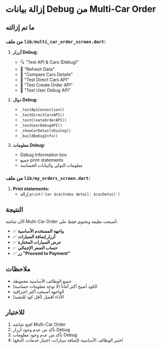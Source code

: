 # إزالة بيانات Debug من Multi-Car Order

## ما تم إزالته

### من ملف `lib/multi_car_order_screen.dart`:

1. **أزرار Debug:**
   - 🔍 "Test API & Cars (Debug)"
   - 🔄 "Refresh Data" 
   - 🚗 "Compare Cars Details"
   - 🔬 "Test Direct Cars API"
   - 🧪 "Test Create Order API"
   - 👤 "Test User Debug API"

2. **دوال Debug:**
   - `_testApiConnection()`
   - `_testDirectCarsAPI()`
   - `_testCreateOrderAPI()`
   - `_testUserDebugAPI()`
   - `_showCarDetailsDialog()`
   - `_buildDebugInfo()`

3. **معلومات Debug:**
   - Debug Information box
   - جميع print statements
   - معلومات التوكن والبيانات الحساسة

### من ملف `lib/my_orders_screen.dart`:

1. **Print statements:**
   - إزالة `print('Car $carIndex detail: $carDetail')`

## النتيجة

الآن شاشة Multi-Car Order أصبحت نظيفة وتحتوي فقط على:
- ✅ **واجهة المستخدم الأساسية**
- ✅ **أزرار إضافة السيارات**
- ✅ **عرض السيارات المختارة**
- ✅ **حساب السعر الإجمالي**
- ✅ **زر "Proceed to Payment"**

## ملاحظات

- جميع الوظائف الأساسية محفوظة
- الكود أصبح أكثر أماناً (لا توجد معلومات حساسة)
- الواجهة أصبحت أكثر احترافية
- الأداء أفضل (أقل كود للتنفيذ)

## للاختبار

1. افتح شاشة Multi-Car Order
2. تأكد من عدم وجود أزرار Debug
3. تأكد من عدم وجود معلومات Debug
4. اختبر الوظائف الأساسية (إضافة سيارات، اختيار خدمات، الدفع) 